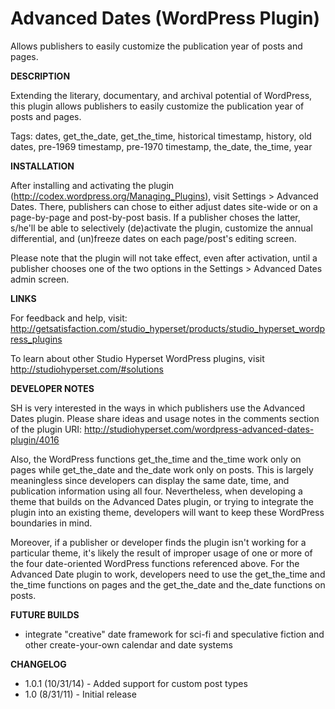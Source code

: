 Advanced Dates (WordPress Plugin)
==============

Allows publishers to easily customize the publication year of posts and pages.

**DESCRIPTION**

Extending the literary, documentary, and archival potential of WordPress, this plugin allows publishers to easily customize the publication year of posts and pages.

Tags: dates, get_the_date, get_the_time, historical timestamp, history, old dates, pre-1969 timestamp, pre-1970 timestamp, the_date, the_time, year

**INSTALLATION**

After installing and activating the plugin (http://codex.wordpress.org/Managing_Plugins), visit Settings > Advanced Dates. There, publishers can chose to either adjust dates site-wide or on a page-by-page and post-by-post basis. If a publisher choses the latter, s/he'll be able to selectively (de)activate the plugin, customize the annual differential, and (un)freeze dates on each page/post's editing screen.

Please note that the plugin will not take effect, even after activation, until a publisher chooses one of the two options in the Settings > Advanced Dates admin screen.

**LINKS**

For feedback and help, visit: http://getsatisfaction.com/studio_hyperset/products/studio_hyperset_wordpress_plugins

To learn about other Studio Hyperset WordPress plugins, visit http://studiohyperset.com/#solutions

**DEVELOPER NOTES**

SH is very interested in the ways in which publishers use the Advanced Dates plugin. Please share ideas and usage notes in the comments section of the plugin URI: http://studiohyperset.com/wordpress-advanced-dates-plugin/4016

Also, the WordPress functions get_the_time and the_time work only on pages while get_the_date and the_date work only on posts. This is largely meaningless since developers can display the same date, time, and publication information using all four. Nevertheless, when developing a theme that builds on the Advanced Dates plugin, or trying to integrate the plugin into an existing theme, developers will want to keep these WordPress boundaries in mind.

Moreover, if a publisher or developer finds the plugin isn't working for a particular theme, it's likely the result of improper usage of one or more of the four date-oriented WordPress functions referenced above. For the Advanced Date plugin to work, developers need to use the get_the_time and the_time functions on pages and the get_the_date and the_date functions on posts.

**FUTURE BUILDS**

- integrate "creative" date framework for sci-fi and speculative fiction and other create-your-own calendar and date systems

**CHANGELOG**

- 1.0.1 (10/31/14) - Added support for custom post types
- 1.0 (8/31/11) - Initial release